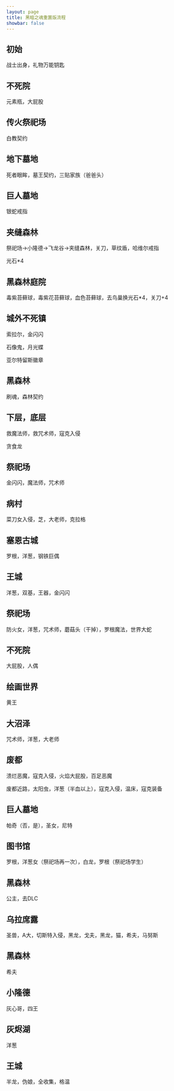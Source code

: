 ```yaml
---
layout: page
title: 黑暗之魂重置版流程
showbar: false
---
```


## 初始

战士出身，礼物万能钥匙

## 不死院

元素瓶，大屁股

## 传火祭祀场

白教契约

## 地下墓地

死者眼眸，墓王契约，三贴家族（爸爸头）

## 巨人墓地

银蛇戒指

## 夹缝森林

祭祀场->小隆德->飞龙谷->夹缝森林，关刀，草纹盾，哈维尔戒指

光石*4

## 黑森林庭院

毒紫苔藓球，毒紫花苔藓球，血色苔藓球，去鸟巢换光石*4，关刀+4

## 城外不死镇

索拉尔，金闪闪

石像鬼，月光蝶

亚尔特留斯徽章

## 黑森林

刷魂，森林契约

## 下层，底层

救魔法师，救咒术师，寇克入侵

贪食龙

## 祭祀场

金闪闪，魔法师，咒术师

## 病村

菜刀女入侵，芝，大老师，克拉格

## 塞恩古城

罗根，洋葱，钢铁巨偶

## 王城

洋葱，双基，王器，金闪闪

## 祭祀场

防火女，洋葱，咒术师，蘑菇头（干掉），罗根魔法，世界大蛇

## 不死院

大屁股，人偶

## 绘画世界

黄王

## 大沼泽

咒术师，洋葱，大老师

## 废都

溃烂恶魔，寇克入侵，火焰大屁股，百足恶魔

废都近路，太阳虫，洋葱（半血以上），寇克入侵，温床，寇克装备

## 巨人墓地

帕奇（否，是），圣女，尼特

## 图书馆

罗根，洋葱女（祭祀场再一次），白龙，罗根（祭祀场学生）

## 黑森林

公主，去DLC

## 乌拉席露

圣兽，A大，切斯特入侵，黑龙，戈夫，黑龙，猫，希夫，马努斯

## 黑森林

希夫

## 小隆德

灰心哥，四王

## 灰烬湖

洋葱

## 王城

半龙，伪娘，全收集，格温
